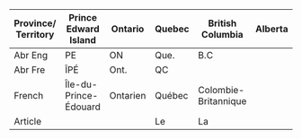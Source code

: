 
| Province/<br>Territory | Prince Edward Island  | Ontario  | Quebec | British Columbia     | Alberta | Sachetchawan | Manitoba | Newfoundland/<br>Labrador | Nova Scotia | Northwest<br>Territories | Yukon | Nunavut |
| ---------------------- | --------------------- | -------- | ------ | -------------------- | ------- | ------------ | -------- | ------------------------- | ----------- | ------------------------ | ----- | ------- |
| Abr Eng                | PE                    | ON       | Que.   | B.C                  |         |              |          |                           |             |                          |       |         |
| Abr Fre                | ÎPÉ                   | Ont.     | QC     |                      |         |              |          |                           |             |                          |       |         |
| French                 | Île-du-Prince-Édouard | Ontarien | Québec | Colombie-Britannique |         |              |          |                           |             |                          |       |         |
| Article                |                       |          | Le     | La                   |         |              |          |                           |             |                          |       |         |

